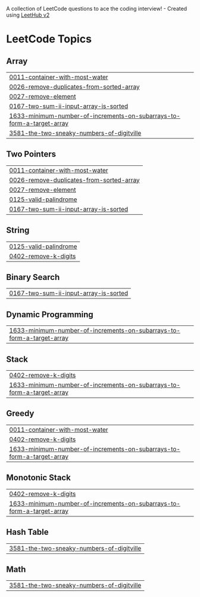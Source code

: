 A collection of LeetCode questions to ace the coding interview! - Created using [LeetHub v2](https://github.com/arunbhardwaj/LeetHub-2.0)
<!---LeetCode Topics Start-->
# LeetCode Topics
## Array
|  |
| ------- |
| [0011-container-with-most-water](https://github.com/HRSH455/DSA_prac/tree/master/0011-container-with-most-water) |
| [0026-remove-duplicates-from-sorted-array](https://github.com/HRSH455/DSA_prac/tree/master/0026-remove-duplicates-from-sorted-array) |
| [0027-remove-element](https://github.com/HRSH455/DSA_prac/tree/master/0027-remove-element) |
| [0167-two-sum-ii-input-array-is-sorted](https://github.com/HRSH455/DSA_prac/tree/master/0167-two-sum-ii-input-array-is-sorted) |
| [1633-minimum-number-of-increments-on-subarrays-to-form-a-target-array](https://github.com/HRSH455/DSA_prac/tree/master/1633-minimum-number-of-increments-on-subarrays-to-form-a-target-array) |
| [3581-the-two-sneaky-numbers-of-digitville](https://github.com/HRSH455/DSA_prac/tree/master/3581-the-two-sneaky-numbers-of-digitville) |
## Two Pointers
|  |
| ------- |
| [0011-container-with-most-water](https://github.com/HRSH455/DSA_prac/tree/master/0011-container-with-most-water) |
| [0026-remove-duplicates-from-sorted-array](https://github.com/HRSH455/DSA_prac/tree/master/0026-remove-duplicates-from-sorted-array) |
| [0027-remove-element](https://github.com/HRSH455/DSA_prac/tree/master/0027-remove-element) |
| [0125-valid-palindrome](https://github.com/HRSH455/DSA_prac/tree/master/0125-valid-palindrome) |
| [0167-two-sum-ii-input-array-is-sorted](https://github.com/HRSH455/DSA_prac/tree/master/0167-two-sum-ii-input-array-is-sorted) |
## String
|  |
| ------- |
| [0125-valid-palindrome](https://github.com/HRSH455/DSA_prac/tree/master/0125-valid-palindrome) |
| [0402-remove-k-digits](https://github.com/HRSH455/DSA_prac/tree/master/0402-remove-k-digits) |
## Binary Search
|  |
| ------- |
| [0167-two-sum-ii-input-array-is-sorted](https://github.com/HRSH455/DSA_prac/tree/master/0167-two-sum-ii-input-array-is-sorted) |
## Dynamic Programming
|  |
| ------- |
| [1633-minimum-number-of-increments-on-subarrays-to-form-a-target-array](https://github.com/HRSH455/DSA_prac/tree/master/1633-minimum-number-of-increments-on-subarrays-to-form-a-target-array) |
## Stack
|  |
| ------- |
| [0402-remove-k-digits](https://github.com/HRSH455/DSA_prac/tree/master/0402-remove-k-digits) |
| [1633-minimum-number-of-increments-on-subarrays-to-form-a-target-array](https://github.com/HRSH455/DSA_prac/tree/master/1633-minimum-number-of-increments-on-subarrays-to-form-a-target-array) |
## Greedy
|  |
| ------- |
| [0011-container-with-most-water](https://github.com/HRSH455/DSA_prac/tree/master/0011-container-with-most-water) |
| [0402-remove-k-digits](https://github.com/HRSH455/DSA_prac/tree/master/0402-remove-k-digits) |
| [1633-minimum-number-of-increments-on-subarrays-to-form-a-target-array](https://github.com/HRSH455/DSA_prac/tree/master/1633-minimum-number-of-increments-on-subarrays-to-form-a-target-array) |
## Monotonic Stack
|  |
| ------- |
| [0402-remove-k-digits](https://github.com/HRSH455/DSA_prac/tree/master/0402-remove-k-digits) |
| [1633-minimum-number-of-increments-on-subarrays-to-form-a-target-array](https://github.com/HRSH455/DSA_prac/tree/master/1633-minimum-number-of-increments-on-subarrays-to-form-a-target-array) |
## Hash Table
|  |
| ------- |
| [3581-the-two-sneaky-numbers-of-digitville](https://github.com/HRSH455/DSA_prac/tree/master/3581-the-two-sneaky-numbers-of-digitville) |
## Math
|  |
| ------- |
| [3581-the-two-sneaky-numbers-of-digitville](https://github.com/HRSH455/DSA_prac/tree/master/3581-the-two-sneaky-numbers-of-digitville) |
<!---LeetCode Topics End-->
